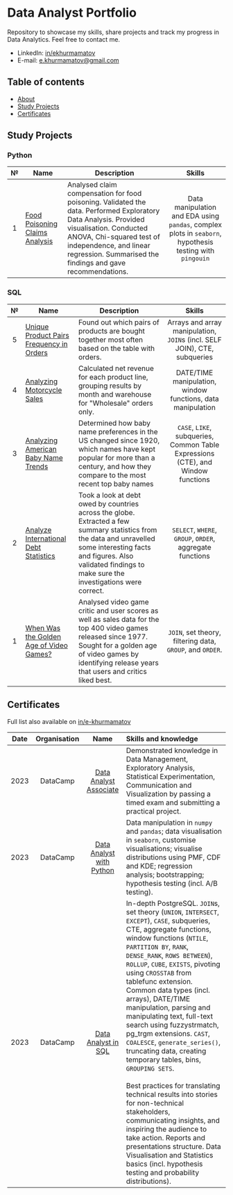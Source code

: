 # Data Analyst Portfolio

Repository to showcase my skills, share projects and track my progress in Data Analytics. Feel free to contact me.

* LinkedIn: [in/ekhurmamatov][linkedin]
* E-mail: [e.khurmamatov@gmail.com][email]

## Table of contents

* [About](#data-analyst-portfolio)
* [Study Projects](#study-projects)
* [Certificates](#certificates)

## Study Projects

### Python

| №     | Name | Description | Skills |
| :---: | ---- | ----------- | :----: |
| 1 | [Food Poisoning Claims Analysis][python-1] | Analysed claim compensation for food poisoning. Validated the data. Performed Exploratory Data Analysis. Provided visualisation. Conducted ANOVA, Chi-squared test of independence, and linear regression. Summarised the findings and gave recommendations. | Data manipulation and EDA using `pandas`, complex plots in `seaborn`, hypothesis testing with `pingouin` |  

### SQL

| №     | Name | Description | Skills |
| :---: | ---- | ----------- | :----: |
| 5 | [Unique Product Pairs Frequency in Orders][sql-5] | Found out which pairs of products are bought together most often based on the table with orders. | Arrays and array manipulation, `JOIN`s (incl. SELF JOIN), CTE, subqueries |
| 4 | [Analyzing Motorcycle Sales][sql-4] | Calculated net revenue for each product line, grouping results by month and warehouse for "Wholesale" orders only. | DATE/TIME manipulation, window functions, data manipulation |
| 3 | [Analyzing American Baby Name Trends][sql-3] | Determined how baby name preferences in the US changed since 1920, which names have kept popular for more than a century, and how they compare to the most recent top baby names | `CASE`, `LIKE`, subqueries, Common Table Expressions (CTE), and Window functions |
| 2 | [Analyze International Debt Statistics][sql-2] | Took a look at debt owed by countries across the globe. Extracted a few summary statistics from the data and unravelled some interesting facts and figures. Also validated findings to make sure the investigations were correct. | `SELECT`, `WHERE`, `GROUP`, `ORDER`, aggregate functions |
| 1 | [When Was the Golden Age of Video Games?][sql-1] | Analysed video game critic and user scores as well as sales data for the top 400 video games released since 1977. Sought for a golden age of video games by identifying release years that users and critics liked best. | `JOIN`, set theory, filtering data, `GROUP`, and `ORDER`. |

## Certificates

Full list also available on [in/e-khurmamatov][linkedin]

| Date  | Organisation | Name  | Skills and knowledge |
| :---: | :----------: | :---: | :------------------- |
| 2023 | DataCamp | [Data Analyst Associate](https://www.datacamp.com/certificate/DAA0017519198288) | Demonstrated knowledge in Data Management, Exploratory Analysis, Statistical Experimentation, Communication and Visualization by passing a timed exam and submitting a practical project. |
| 2023 | DataCamp | [Data Analyst with Python](https://www.datacamp.com/statement-of-accomplishment/track/592f0a184e8fcaf1d785efca9ca49e32ccb63b18) | Data manipulation in `numpy` and `pandas`; data visualisation in `seaborn`, customise visualisations; visualise distributions using PMF, CDF and KDE; regression analysis; bootstrapping; hypothesis testing (incl. A/B testing). |
| 2023 | DataCamp | [Data Analyst in SQL](https://www.datacamp.com/statement-of-accomplishment/track/09a095f99d09b526e096696aa73cf46dcb4ea8ca) | In-depth PostgreSQL. `JOIN`s, set theory (`UNION`, `INTERSECT`, `EXCEPT`), `CASE`, subqueries, CTE, aggregate functions, window functions (`NTILE`, `PARTITION BY`, `RANK`, `DENSE_RANK`, `ROWS BETWEEN`), `ROLLUP`, `CUBE`, `EXISTS`, pivoting using `CROSSTAB` from tablefunc extension. Common data types (incl. arrays), DATE/TIME manipulation, parsing and manipulating text, full-text search using fuzzystrmatch, pg\_trgm extensions. `CAST`, `COALESCE`, `generate_series()`, truncating data, creating temporary tables, bins, `GROUPING SETS`. <br /> <br /> Best practices for translating technical results into stories for non-technical stakeholders, communicating insights, and inspiring the audience to take action. Reports and presentations structure. Data Visualisation and Statistics basics (incl. hypothesis testing and probability distributions). |

<!-- Contacts links -->
[linkedin]: https://www.linkedin.com/in/ekhurmamatov
[email]: mailto:e.khurmamatov@gmail.com

<!-- Project links -->
[python-1]: /Python-Study/1-Food-Poisoning-Claims-Analysis/notebook.ipynb
[sql-5]: /SQL-Study/5-Unique-Product-Pairs-Frequency-in-Orders/README.MD
[sql-4]: /SQL-Study/4-Analyzing-Motorcycle-Sales/notebook.ipynb
[sql-3]: /SQL-Study/3-American-Baby-Name-Trends/notebook.ipynb
[sql-2]: /SQL-Study/2-International-Debt-Statistics/notebook.ipynb
[sql-1]: /SQL-Study/1-Golden-Age-of-Video%20Games/notebook.ipynb
